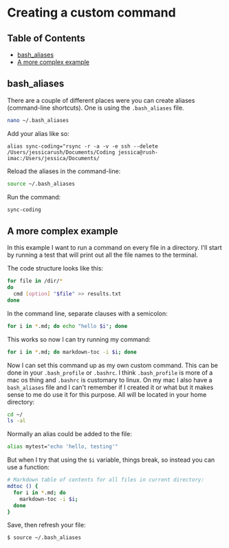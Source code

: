 # Creating a custom command

## Table of Contents

<!-- toc -->

- [bash_aliases](#bash_aliases)
- [A more complex example](#a-more-complex-example)

<!-- tocstop -->

## bash_aliases

There are a couple of different places were you can create aliases (command-line shortcuts). One is using the `.bash_aliases` file.

```bash
nano ~/.bash_aliases
```

Add your alias like so:

```text
alias sync-coding="rsync -r -a -v -e ssh --delete /Users/jessicarush/Documents/Coding jessica@rush-imac:/Users/jessica/Documents/
```

Reload the aliases in the command-line:

```bash
source ~/.bash_aliases
```

Run the command:

```bash
sync-coding
```

## A more complex example

In this example I want to run a command on every file in a directory. I'll start by running a test that will print out all the file names to the terminal.

The code structure looks like this:

```bash
for file in /dir/*
do
  cmd [option] "$file" >> results.txt
done
```

In the command line, separate clauses with a semicolon:

```bash
for i in *.md; do echo "hello $i"; done
```

This works so now I can try running my command:

```bash
for i in *.md; do markdown-toc -i $i; done
```

Now I can set this command up as my own custom command. This can be done in your `.bash_profile` or `.bashrc`. I think `.bash_profile` is more of a mac os thing and `.bashrc` is customary to linux. On my mac I also have a `bash_aliases` file and I can't remember if I created it or what but it makes sense to me do use it for this purpose. All will be located in your home directory:

```bash
cd ~/
ls -al
```

Normally an alias could be added to the file:

```bash
alias mytest="echo 'hello, testing'"
```

But when I try that using the `$i` variable, things break, so instead you can use a function:

```bash
# Markdown table of contents for all files in current directory:
mdtoc () {
  for i in *.md; do
    markdown-toc -i $i;
  done
}
```

Save, then refresh your file:

```bash
$ source ~/.bash_aliases
```
